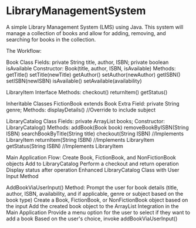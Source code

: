 # LibraryManagementSystem
A simple Library Management System (LMS) using Java. This system will manage a collection of books and allow for adding, removing, and searching for books in the collection.

The Workflow:

Book Class Fields: private String title, author, ISBN; private boolean isAvailable Constructor: Book(title, author, ISBN, isAvailable) Methods:
getTitle() setTitle(newTitle) getAuthor() setAuthor(newAuthor) getISBN() setISBN(newISBN) isAvailable() setAvailable(availability)

LibraryItem Interface Methods: checkout() returnItem() getStatus()

Inheritable Classes FictionBook extends Book Extra Field: private String genre; Methods: displayDetails() //Override to include subject

LibraryCatalog Class Fields: private ArrayList books; Constructor: LibraryCatalog() Methods: addBook(Book book) removeBookByISBN(String ISBN) searchBookByTitle(String title) checkout(String ISBN) //Implements LibraryItem returnItem(String ISBN) //Implements LibraryItem getStatus(String ISBN) //Implements LibraryItem

Main Application Flow: Create Book, FictionBook, and NonFictionBook objects Add to LibraryCatalog Perform a checkout and return operation Display status after operation Enhanced LibraryCatalog Class with User Input Method

AddBookViaUserInput() Method: Prompt the user for book details (title, author, ISBN, availability, and if applicable, genre or subject based on the book type) Create a Book, FictionBook, or NonFictionBook object based on the input Add the created book object to the ArrayList
Integration in the Main Application Provide a menu option for the user to select if they want to add a book Based on the user's choice, invoke addBookViaUserInput()

